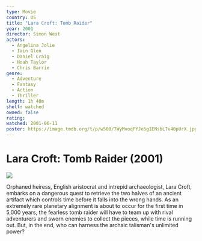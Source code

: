 ```yaml
---
type: Movie
country: US
title: "Lara Croft: Tomb Raider"
year: 2001
director: Simon West
actors:
  - Angelina Jolie
  - Iain Glen
  - Daniel Craig
  - Noah Taylor
  - Chris Barrie
genre:
  - Adventure
  - Fantasy
  - Action
  - Thriller
length: 1h 40m
shelf: watched
owned: false
rating:
watched: 2001-06-11
poster: https://image.tmdb.org/t/p/w500/7WyMvoqPYJe5g1ENsbLTv40pUrX.jpg
---
```


# Lara Croft: Tomb Raider (2001)

![](https://image.tmdb.org/t/p/w500/7WyMvoqPYJe5g1ENsbLTv40pUrX.jpg)

Orphaned heiress, English aristocrat and intrepid archaeologist, Lara Croft, embarks on a dangerous quest to retrieve the two halves of an ancient artifact which controls time before it falls into the wrong hands. As an extremely rare planetary alignment is about to occur for the first time in 5,000 years, the fearless tomb raider will have to team up with rival adventurers and sworn enemies to collect the pieces, while time is running out. But, in the end, who can harness the archaic talisman's unlimited power?